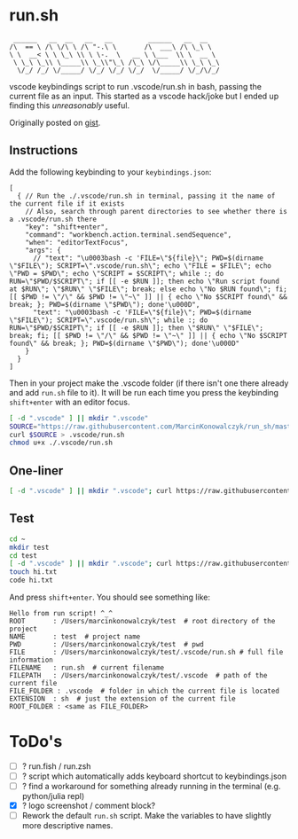 # run.sh

```
 ______   __  __   __   __         ______   __  __   
/\  == \ /\ \/\ \ /\ "-.\ \       /\  ___\ /\ \_\ \  
\ \  __< \ \ \_\ \\ \ \-.  \   __ \ \___  \\ \  __ \ 
 \ \_\ \_\\ \_____\\ \_\\"\_\ /\_\ \/\_____\\ \_\ \_\
  \/_/ /_/ \/_____/ \/_/ \/_/ \/_/  \/_____/ \/_/\/_/
```

vscode keybindings script to run .vscode/run.sh in bash, passing the current file as an input. This started as a vscode hack/joke but I ended up finding this *unreasonably* useful.

Originally posted on [gist](https://gist.github.com/MarcinKonowalczyk/709e93f08e9d72f8092acd5b8d34c81f).

## Instructions

Add the following keybinding to your `keybindings.json`:

```jsonc
[
  { // Run the ./.vscode/run.sh in terminal, passing it the name of the current file if it exists
    // Also, search through parent directories to see whether there is a .vscode/run.sh there
    "key": "shift+enter",
    "command": "workbench.action.terminal.sendSequence",
    "when": "editorTextFocus",
    "args": {
      // "text": "\u0003bash -c 'FILE=\"${file}\"; PWD=$(dirname \"$FILE\"); SCRIPT=\".vscode/run.sh\"; echo \"FILE = $FILE\"; echo \"PWD = $PWD\"; echo \"SCRIPT = $SCRIPT\"; while :; do RUN=\"$PWD/$SCRIPT\"; if [[ -e $RUN ]]; then echo \"Run script found at $RUN\"; \"$RUN\" \"$FILE\"; break; else echo \"No $RUN found\"; fi; [[ $PWD != \"/\" && $PWD != \"~\" ]] || { echo \"No $SCRIPT found\" && break; }; PWD=$(dirname \"$PWD\"); done'\u000D",
      "text": "\u0003bash -c 'FILE=\"${file}\"; PWD=$(dirname \"$FILE\"); SCRIPT=\".vscode/run.sh\"; while :; do RUN=\"$PWD/$SCRIPT\"; if [[ -e $RUN ]]; then \"$RUN\" \"$FILE\"; break; fi; [[ $PWD != \"/\" && $PWD != \"~\" ]] || { echo \"No $SCRIPT found\" && break; }; PWD=$(dirname \"$PWD\"); done'\u000D"
    }
  }
]
```

Then in your project make the .vscode folder (if there isn't one there already and add `run.sh` file to it). It will be run each time you press the keybinding `shift+enter` with an editor focus.

```sh
[ -d ".vscode" ] || mkdir ".vscode"
SOURCE="https://raw.githubusercontent.com/MarcinKonowalczyk/run_sh/master/run.sh"
curl $SOURCE > .vscode/run.sh
chmod u+x ./.vscode/run.sh
```

## One-liner

```sh
[ -d ".vscode" ] || mkdir ".vscode"; curl https://raw.githubusercontent.com/MarcinKonowalczyk/run_sh/master/run.sh > .vscode/run.sh && chmod u+x ./.vscode/run.sh
```

## Test

```sh
cd ~
mkdir test
cd test
[ -d ".vscode" ] || mkdir ".vscode"; curl https://raw.githubusercontent.com/MarcinKonowalczyk/run_sh/master/run.sh > .vscode/run.sh && chmod u+x ./.vscode/run.sh
touch hi.txt
code hi.txt
```

And press `shift+enter`. You should see something like:

```
Hello from run script! ^_^
ROOT       : /Users/marcinkonowalczyk/test  # root directory of the project
NAME       : test  # project name
PWD        : /Users/marcinkonowalczyk/test  # pwd
FILE       : /Users/marcinkonowalczyk/test/.vscode/run.sh # full file information
FILENAME   : run.sh  # current filename
FILEPATH   : /Users/marcinkonowalczyk/test/.vscode  # path of the current file
FILE_FOLDER : .vscode  # folder in which the current file is located
EXTENSION  : sh  # just the extension of the current file
ROOT_FOLDER : <same as FILE_FOLDER>
```

# ToDo's

- [ ] ? run.fish / run.zsh
- [ ] ? script which automatically adds keyboard shortcut to keybindings.json
- [ ] ? find a workaround for something already running in the terminal (e.g. python/julia repl)
- [x] ? logo screenshot / comment block?
- [ ] Rework the default `run.sh` script. Make the variables to have slightly more descriptive names.
